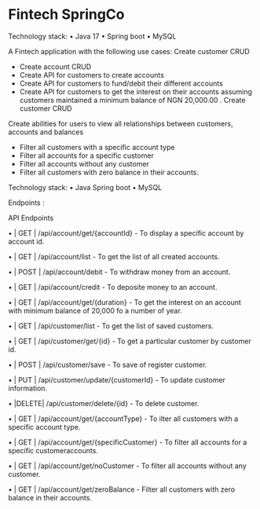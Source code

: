 #     Fintech SpringCo

Technology stack:
• Java 17 
• Spring boot
• MySQL

A Fintech application with the following use cases:
Create customer CRUD
- Create account  CRUD
- Create API for customers to create accounts
- Create API for customers to fund/debit their different accounts
- Create API for customers to get the interest on their accounts assuming customers maintained a minimum balance of NGN 20,000.00 .
Create customer CRUD

Create abilities for users to view all relationships between customers, accounts and balances
+ Filter all customers with a specific account type
+ Filter all accounts for a specific customer
+ Filter all accounts without any customer
+ Filter all customers with zero balance in their accounts.

 Technology stack:
• Java Spring boot
• MySQL


Endpoints :

API Endpoints

• | GET  | /api/account/get/{accountId}               - To display a specific account by account id.

• | GET  | /api/account/list                          - To get the list of all created accounts.

• | POST | /api/account/debit                         - To withdraw money from an account.

• | GET  | /api/account/credit                        - To deposite money to an account.

• | GET  | /api/account/get/{duration}                - To get the interest on an account with minimum balance of 20,000 fo a number of year.

• | GET  | /api/customer/list                         - To get the list of saved customers.

• | GET  | /api/customer/get/{id}                     - To get a particular customer by customer id.

• | POST | /api/customer/save                         - To save of register customer.

• | PUT  | /api/customer/update/{customerId}          - To update customer information.

• |DELETE| /api/customer/delete/{id}                  - To delete customer. 

• | GET  | /api/account/get/{accountType}             - To ilter all customers with a specific account type.

• | GET  | /api/account/get/{specificCustomer}        - To filter all accounts for a specific customeraccounts.

• | GET  | /api/account/get/noCustomer                - To filter all accounts without any customer.

• | GET  | /api/account/get/zeroBalance               - Filter all customers with zero balance in their accounts.

